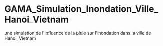 # GAMA_Simulation_Inondation_Ville_Hanoi_Vietnam
une simulation de l'influence de la pluie sur l'inondation dans la ville de Hanoi, Vietnam

